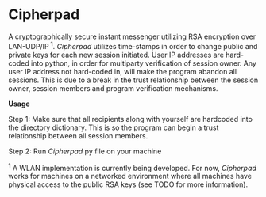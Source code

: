 # Cipherpad

A cryptographically secure instant messenger utilizing RSA encryption over LAN-UDP/IP<sup> 1</sup>. *Cipherpad* utilizes time-stamps in order to change public and private keys for each new session initiated. User IP addresses are hard-coded into python, in order for multiparty verification of session owner. Any user IP address not hard-coded in, will make the program abandon all sessions. This is due to a break in the trust relationship between the session owner, session members and program verification mechanisms.

**Usage**

Step 1: Make sure that all recipients along with yourself are hardcoded into the directory dictionary. This is so the program can begin a trust relationship between all session members.

Step 2: Run *Cipherpad* py file on your machine

<sup>1</sup> A WLAN implementation is currently being developed. For now, *Cipherpad* works for machines on a networked environment where all machines have physical access to the public RSA keys (see TODO for more information).
